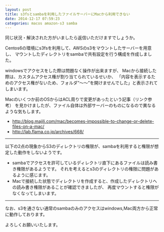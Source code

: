 ```yaml
---
layout: post
title: s3fsとsambaを利用したファイルサーバーにMacから利用できない
date: 2014-12-17 07:59:23
categories: macos amazon-s3 samba
---
```

<p>同じ状況・解決された方がいましたら返信いただけますでしょうか。</p>

<p>Centos6の環境にs3fsを利用して、AWSのs3をマウントしたサーバーを用意し、
マウントしたディレクトリをsambaで共有設定を行う構成を作成しました。</p>

<p>windowsでアクセスをした際は問題なく操作が出来ますが、
Macから接続した際は、カスタムアクセス権が割り当てられているせいか、
「内容を表示するためのアクセス権がないため、フォルダ”〜〜”を開けませんでした」と表示されてしまいます。</p>

<p>Macのいくつか前のOSからはACL周りで変更があったという記事（リンク参考）
を見かけましたが、ファイル自体は外部サーバーのものになるので異なるような気もします。</p>

<ul>
<li><a href="http://blog.majili.com/mac/becomes-impossible-to-change-or-delete-files-on-a-mac/" rel="nofollow">http://blog.majili.com/mac/becomes-impossible-to-change-or-delete-files-on-a-mac/</a></li>
<li><a href="http://lab.flama.co.jp/archives/668/" rel="nofollow">http://lab.flama.co.jp/archives/668/</a></li>
</ul>

<hr>

<p>以下の2点の現象からS3のディレクトリの権限が、sambaを利用すると権限が想定した動作をしないようです。</p>

<ul>
<li>sambaでアクセスを許可しているディレクトリ直下にあるファイルは読み書き権限があるようです。
それを考えるとs3のディレクトリの権限に問題があるように感じます。</li>
<li>Macで接続した状態でディレクトリを作成すると、作成したディレクトリへの読み書き権限があることが確認できましたが、
再度マウントすると権限がなくなってしまいます。</li>
</ul>

<hr>

<p>なお、s3を通さない通常のsambaのみのアクセスはwindows,Mac両方から正常に動作しております。</p>

<p>よろしくお願いいたします。</p>
